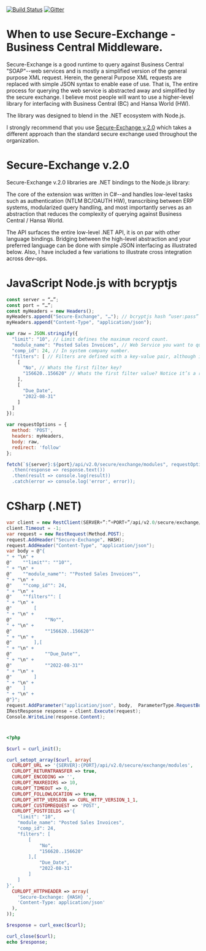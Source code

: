 [![Build Status](https://travis-ci.org/migueldeicaza/TensorFlowSharp.svg?branch=master)](https://travis-ci.org/migueldeicaza/TensorFlowSharp)
[![Gitter](https://badges.gitter.im/Join%20Chat.svg)](https://gitter.im/TensorFlowSharp)

# When to use Secure-Exchange - Business Central Middleware.

Secure-Exchange is a good runtime to query against Business Central "SOAP"--web services
and is mostly a simplified version of the general purpose XML request. Herein, the general
Purpose XML requests are replaced with simple JSON syntax to enable ease of use. That is,
The entire process for querying the web service is abstracted away and simplified by the secure
exchange. I believe most people will want to use a higher-level library for interfacing with
Business Central (BC) and Hansa World (HW).

The library was designed to blend in the .NET ecosystem with Node.js.

I strongly recommend that you use
[Secure-Exchange v.2.0](#) which takes a different approach than the standard secure exchange used throughout the organization.

# Secure-Exchange v.2.0

Secure-Exchange v.2.0 libraries are .NET bindings to the Node.js library:

The core of the extension was written in C#--and handles low-level tasks such as
authentication (NTLM BC/OAUTH HW), transcribing between ERP systems, modularized query handling,
and most importantly serves as an abstraction that reduces the complexity of querying
against Business Central / Hansa World.

The API surfaces the entire low-level .NET API, it is on par with other
language bindings. Bridging between the high-level abstraction and your
preferred language can be done with simple JSON interfacing as illustrated
below. Also, I have included a few variations to illustrate cross integration
across dev-ops.

# JavaScript Node.js with bcryptjs

```javascript
const server = “…”;
const port = “…”;
const myHeaders = new Headers();
myHeaders.append("Secure-Exchange", "…"); // bcryptjs hash “user:pass”
myHeaders.append("Content-Type", "application/json");

var raw = JSON.stringify({
  "limit": "10", // Limit defines the maximum record count.
  "module_name": "Posted Sales Invoices", // Web Service you want to query.
  "comp_id": 24, // In system company number.
  "filters": [ // Filters are defined with a key-value pair, although in this case, in a sequential array.
    [
      "No", // Whats the first filter key?
      "156620..156620" // Whats the first filter value? Notice it’s a range between 156620 and 156620
    ],
    [
      "Due_Date",
      "2022-08-31"
    ]
  ]
});

var requestOptions = {
  method: 'POST',
  headers: myHeaders,
  body: raw,
  redirect: 'follow'
};

fetch(`${server}:${port}/api/v2.0/secure/exchange/modules", requestOptions)
  .then(response => response.text())
  .then(result => console.log(result))
  .catch(error => console.log('error', error));
```

# CSharp (.NET)

```csharp
var client = new RestClient(SERVER+”:”+PORT+”/api/v2.0/secure/exchange/modules");
client.Timeout = -1;
var request = new RestRequest(Method.POST);
request.AddHeader("Secure-Exchange", HASH);
request.AddHeader("Content-Type", "application/json");
var body = @"{
" + "\n" +
@"    ""limit"": ""10"",
" + "\n" +
@"    ""module_name"": ""Posted Sales Invoices"",
" + "\n" +
@"    ""comp_id"": 24,
" + "\n" +
@"    ""filters"": [
" + "\n" +
@"        [
" + "\n" +
@"            ""No"",
" + "\n" +
@"            ""156620..156620""
" + "\n" +
@"        ],[
" + "\n" +
@"            ""Due_Date"",
" + "\n" +
@"            ""2022-08-31""
" + "\n" +
@"        ]
" + "\n" +
@"    ]
" + "\n" +
@"}";
request.AddParameter("application/json", body,  ParameterType.RequestBody);
IRestResponse response = client.Execute(request);
Console.WriteLine(response.Content);
```

#

```php
<?php

$curl = curl_init();

curl_setopt_array($curl, array(
  CURLOPT_URL => '{SERVER}:{PORT}/api/v2.0/secure/exchange/modules',
  CURLOPT_RETURNTRANSFER => true,
  CURLOPT_ENCODING => '',
  CURLOPT_MAXREDIRS => 10,
  CURLOPT_TIMEOUT => 0,
  CURLOPT_FOLLOWLOCATION => true,
  CURLOPT_HTTP_VERSION => CURL_HTTP_VERSION_1_1,
  CURLOPT_CUSTOMREQUEST => 'POST',
  CURLOPT_POSTFIELDS =>'{
    "limit": "10",
    "module_name": "Posted Sales Invoices",
    "comp_id": 24,
    "filters": [
        [
            "No",
            "156620..156620"
        ],[
            "Due_Date",
            "2022-08-31"
        ]
    ]
}',
  CURLOPT_HTTPHEADER => array(
    'Secure-Exchange: {HASH} ',
    'Content-Type: application/json'
  ),
));

$response = curl_exec($curl);

curl_close($curl);
echo $response;
```
